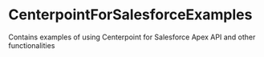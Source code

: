 # CenterpointForSalesforceExamples
Contains examples of using Centerpoint for Salesforce Apex API and other functionalities
